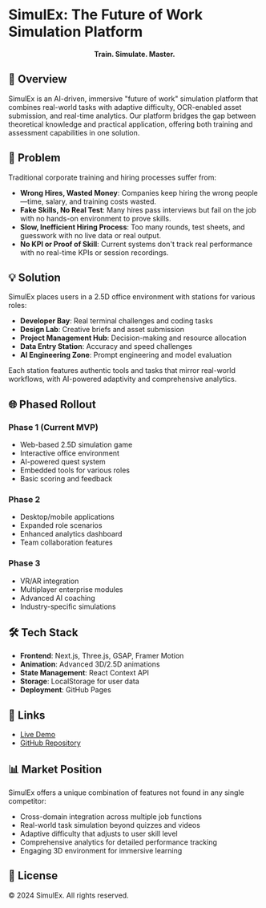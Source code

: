 # SimulEx: The Future of Work Simulation Platform

<div align="center">
  <strong>Train. Simulate. Master.</strong>
</div>

## 🚀 Overview

SimulEx is an AI-driven, immersive "future of work" simulation platform that combines real-world tasks with adaptive difficulty, OCR-enabled asset submission, and real-time analytics. Our platform bridges the gap between theoretical knowledge and practical application, offering both training and assessment capabilities in one solution.

## 🎯 Problem

Traditional corporate training and hiring processes suffer from:

- **Wrong Hires, Wasted Money**: Companies keep hiring the wrong people—time, salary, and training costs wasted.
- **Fake Skills, No Real Test**: Many hires pass interviews but fail on the job with no hands-on environment to prove skills.
- **Slow, Inefficient Hiring Process**: Too many rounds, test sheets, and guesswork with no live data or real output.
- **No KPI or Proof of Skill**: Current systems don't track real performance with no real-time KPIs or session recordings.

## 💡 Solution

SimulEx places users in a 2.5D office environment with stations for various roles:

- **Developer Bay**: Real terminal challenges and coding tasks
- **Design Lab**: Creative briefs and asset submission
- **Project Management Hub**: Decision-making and resource allocation
- **Data Entry Station**: Accuracy and speed challenges
- **AI Engineering Zone**: Prompt engineering and model evaluation

Each station features authentic tools and tasks that mirror real-world workflows, with AI-powered adaptivity and comprehensive analytics.

## 🌐 Phased Rollout

### Phase 1 (Current MVP)
- Web-based 2.5D simulation game
- Interactive office environment
- AI-powered quest system
- Embedded tools for various roles
- Basic scoring and feedback

### Phase 2
- Desktop/mobile applications
- Expanded role scenarios
- Enhanced analytics dashboard
- Team collaboration features

### Phase 3
- VR/AR integration
- Multiplayer enterprise modules
- Advanced AI coaching
- Industry-specific simulations

## 🛠️ Tech Stack

- **Frontend**: Next.js, Three.js, GSAP, Framer Motion
- **Animation**: Advanced 3D/2.5D animations
- **State Management**: React Context API
- **Storage**: LocalStorage for user data
- **Deployment**: GitHub Pages

## 🔗 Links

- [Live Demo](https://yourusername.github.io/i5/)
- [GitHub Repository](https://github.com/yourusername/i5)

## 📊 Market Position

SimulEx offers a unique combination of features not found in any single competitor:

- Cross-domain integration across multiple job functions
- Real-world task simulation beyond quizzes and videos
- Adaptive difficulty that adjusts to user skill level
- Comprehensive analytics for detailed performance tracking
- Engaging 3D environment for immersive learning

## 📝 License

© 2024 SimulEx. All rights reserved.
